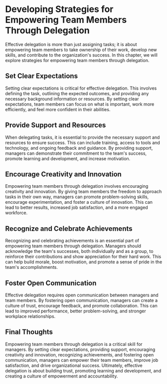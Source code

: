 Developing Strategies for Empowering Team Members Through Delegation
==============================================================================================================

Effective delegation is more than just assigning tasks; it is about empowering team members to take ownership of their work, develop new skills, and contribute to the organization's success. In this chapter, we will explore strategies for empowering team members through delegation.

Set Clear Expectations
----------------------

Setting clear expectations is critical for effective delegation. This involves defining the task, outlining the expected outcomes, and providing any necessary background information or resources. By setting clear expectations, team members can focus on what is important, work more efficiently, and feel more confident in their abilities.

Provide Support and Resources
-----------------------------

When delegating tasks, it is essential to provide the necessary support and resources to ensure success. This can include training, access to tools and technology, and ongoing feedback and guidance. By providing support, managers can demonstrate their commitment to the team's success, promote learning and development, and increase motivation.

Encourage Creativity and Innovation
-----------------------------------

Empowering team members through delegation involves encouraging creativity and innovation. By giving team members the freedom to approach tasks in their own way, managers can promote problem-solving skills, encourage experimentation, and foster a culture of innovation. This can lead to better results, increased job satisfaction, and a more engaged workforce.

Recognize and Celebrate Achievements
------------------------------------

Recognizing and celebrating achievements is an essential part of empowering team members through delegation. Managers should acknowledge the team's successes, both individually and as a group, to reinforce their contributions and show appreciation for their hard work. This can help build morale, boost motivation, and promote a sense of pride in the team's accomplishments.

Foster Open Communication
-------------------------

Effective delegation requires open communication between managers and team members. By fostering open communication, managers can create a culture of trust, encourage feedback, and promote collaboration. This can lead to improved performance, better problem-solving, and stronger workplace relationships.

Final Thoughts
--------------

Empowering team members through delegation is a critical skill for managers. By setting clear expectations, providing support, encouraging creativity and innovation, recognizing achievements, and fostering open communication, managers can empower their team members, improve job satisfaction, and drive organizational success. Ultimately, effective delegation is about building trust, promoting learning and development, and creating a culture of empowerment and accountability.
